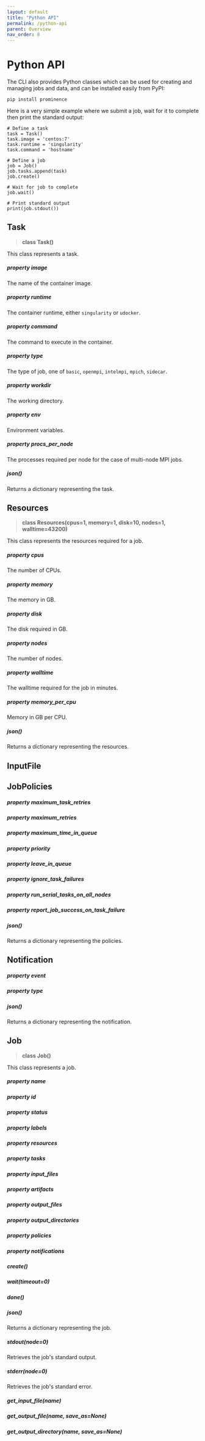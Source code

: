 ```yaml
---
layout: default
title: "Python API"
permalink: /python-api
parent: Overview
nav_order: 8
---
```

# Python API
The CLI also provides Python classes which can be used for creating and managing jobs and data, and can be installed easily from PyPI:
```
pip install prominence
```
Here is a very simple example where we submit a job, wait for it to complete then print the standard output:
```
# Define a task
task = Task()
task.image = 'centos:7'
task.runtime = 'singularity'
task.command = 'hostname'

# Define a job
job = Job()
job.tasks.append(task)
job.create()

# Wait for job to complete
job.wait()

# Print standard output
print(job.stdout())
```

## Task

> **class Task()**

This class represents a task.

##### *property* image
The name of the container image.

##### *property* runtime
The container runtime, either `singularity` or `udocker`.

##### *property* command
The command to execute in the container.

##### *property* type
The type of job, one of `basic`, `openmpi`, `intelmpi`, `mpich`, `sidecar`.

##### *property* workdir
The working directory.

##### *property* env
Environment variables.

##### *property* procs_per_node
The processes required per node for the case of multi-node MPI jobs.

##### json()
Returns a dictionary representing the task.

## Resources

> **class Resources(cpus=1, memory=1, disk=10, nodes=1, walltime=43200)**

This class represents the resources required for a job.

##### *property* cpus
The number of CPUs.

##### *property* memory
The memory in GB.

##### *property* disk
The disk required in GB.

##### *property* nodes
The number of nodes.

##### *property* walltime
The walltime required for the job in minutes.

##### *property* memory_per_cpu
Memory in GB per CPU.

##### json()
Returns a dictionary representing the resources.

## InputFile

## JobPolicies

##### *property* maximum_task_retries

##### *property* maximum_retries

##### *property* maximum_time_in_queue

##### *property* priority

##### *property* leave_in_queue

##### *property* ignore_task_failures

##### *property* run_serial_tasks_on_all_nodes

##### *property* report_job_success_on_task_failure

##### json()
Returns a dictionary representing the policies.

## Notification

##### *property* event

##### *property* type

##### json()
Returns a dictionary representing the notification.

## Job

> **class Job()**

This class represents a job.

##### *property* name

##### *property* id

##### *property* status

##### *property* labels

##### *property* resources

##### *property* tasks

##### *property* input_files

##### *property* artifacts

##### *property* output_files

##### *property* output_directories

##### *property* policies

##### *property* notifications

##### create()

##### wait(timeout=0)

##### done()

##### json()
Returns a dictionary representing the job.

##### stdout(node=0)
Retrieves the job's standard output.

##### stderr(node=0)
Retrieves the job's standard error.

##### get_input_file(name)

##### get_output_file(name, save_as=None)

##### get_output_directory(name, save_as=None)
